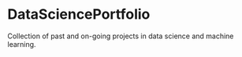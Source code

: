 # DataSciencePortfolio
Collection of past and on-going projects in data science and machine learning.
